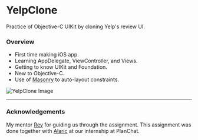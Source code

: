 # YelpClone
Practice of Objective-C UIKit by cloning Yelp's review UI.

### Overview

* First time making iOS app.
* Learning AppDelegate, ViewController, and Views.
* Getting to know UIKit and Foundation.
* New to Objective-C.
* Use of [Masonry](https://github.com/SnapKit/Masonry) to auto-layout constraints.

![YelpClone Image](https://cloud.githubusercontent.com/assets/12219300/17728960/aa885894-6416-11e6-9164-729c725888d2.png)

---

### Acknowledgements
My mentor [Rey](https://github.com/reygonzales) for guiding us through the assignment. This assignment was done together with  [Alaric](https://github.com/AlaricGonzales) at our internship at PlanChat. 

